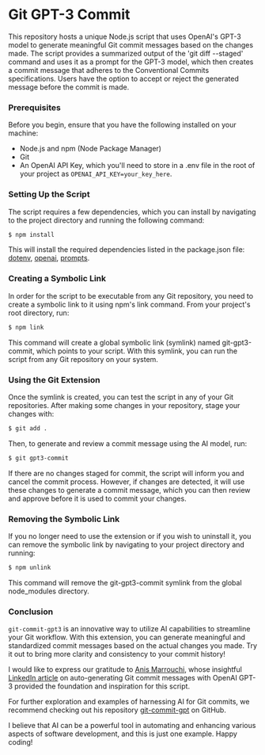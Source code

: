 # Git GPT-3 Commit

This repository hosts a unique Node.js script that uses OpenAI's GPT-3 model to generate meaningful Git commit messages based on the changes made. The script provides a summarized output of the 'git diff --staged' command and uses it as a prompt for the GPT-3 model, which then creates a commit message that adheres to the Conventional Commits specifications. Users have the option to accept or reject the generated message before the commit is made.

### Prerequisites

Before you begin, ensure that you have the following installed on your machine:

- Node.js and npm (Node Package Manager)
- Git
- An OpenAI API Key, which you'll need to store in a .env file in the root of your project as `OPENAI_API_KEY=your_key_here`.

### Setting Up the Script

The script requires a few dependencies, which you can install by navigating to the project directory and running the following command:

```bash
$ npm install
```

This will install the required dependencies listed in the package.json file: [dotenv](https://www.npmjs.com/package/dotenv), [openai](https://www.npmjs.com/package/openai), [prompts](https://www.npmjs.com/package/prompts).

### Creating a Symbolic Link

In order for the script to be executable from any Git repository, you need to create a symbolic link to it using npm's link command. From your project's root directory, run:

```bash
$ npm link
```

This command will create a global symbolic link (symlink) named git-gpt3-commit, which points to your script. With this symlink, you can run the script from any Git repository on your system.

### Using the Git Extension

Once the symlink is created, you can test the script in any of your Git repositories. After making some changes in your repository, stage your changes with:

```bash
$ git add .
```

Then, to generate and review a commit message using the AI model, run:

```bash
$ git gpt3-commit
```

If there are no changes staged for commit, the script will inform you and cancel the commit process. However, if changes are detected, it will use these changes to generate a commit message, which you can then review and approve before it is used to commit your changes.

### Removing the Symbolic Link

If you no longer need to use the extension or if you wish to uninstall it, you can remove the symbolic link by navigating to your project directory and running:

```bash
$ npm unlink
```

This command will remove the git-gpt3-commit symlink from the global node_modules directory.

### Conclusion

`git-commit-gpt3` is an innovative way to utilize AI capabilities to streamline your Git workflow. With this extension, you can generate meaningful and standardized commit messages based on the actual changes you made. Try it out to bring more clarity and consistency to your commit history!

I would like to express our gratitude to [Anis Marrouchi](https://www.linkedin.com/in/marrouchi/), whose insightful [LinkedIn article](https://www.linkedin.com/pulse/auto-generating-git-commit-messages-openai-gpt-3-anis-marrouchi/) on auto-generating Git commit messages with OpenAI GPT-3 provided the foundation and inspiration for this script.

For further exploration and examples of harnessing AI for Git commits, we recommend checking out his repository [git-commit-gpt](https://github.com/nooqta/git-commit-gpt) on GitHub.

I believe that AI can be a powerful tool in automating and enhancing various aspects of software development, and this is just one example. Happy coding!


